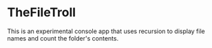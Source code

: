 # TheFileTroll
This is an experimental console app that uses recursion to display file names and count the folder's contents.

